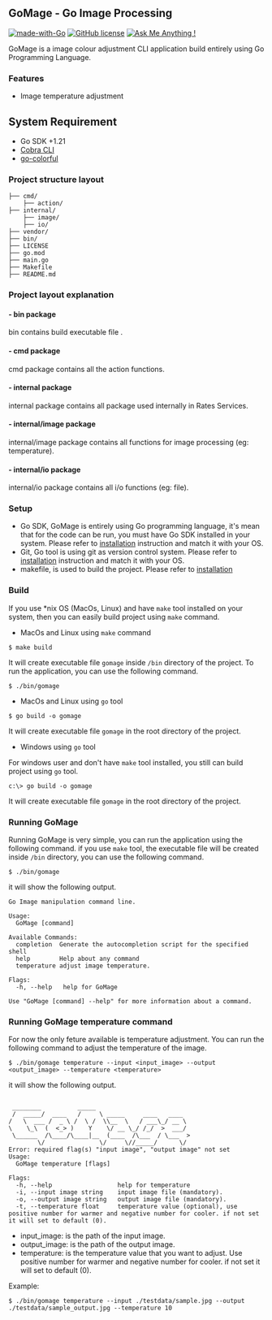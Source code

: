 ## GoMage - Go Image Processing 
[![made-with-Go](https://img.shields.io/badge/Made%20with-Go-1f425f.svg)](http://golang.org)
[![GitHub license](https://img.shields.io/github/license/Naereen/StrapDown.js.svg)](https://github.com/Naereen/StrapDown.js/blob/master/LICENSE)
[![Ask Me Anything !](https://img.shields.io/badge/Ask%20me-anything-1abc9c.svg)](https://github.com/dhiemaz)

GoMage is a image colour adjustment CLI application build entirely using Go Programming Language.

### Features
* Image temperature adjustment

## System Requirement ##
* Go SDK +1.21
* [Cobra CLI](https://github.com/spf13/cobra)
* [go-colorful](https://github.com/lucasb-eyer/go-colorful)

### Project structure layout
```text
├── cmd/
    ├── action/
├── internal/
    ├── image/
    ├── io/
├── vendor/
├── bin/
├── LICENSE
├── go.mod
├── main.go
├── Makefile
├── README.md
```

### Project layout explanation

#### - bin package
bin contains build executable file .

#### - cmd package
cmd package contains all the action functions.

#### - internal package
internal package contains all package used internally in Rates Services.

#### - internal/image package
internal/image package contains all functions for image processing (eg: temperature).

#### - internal/io package
internal/io package contains all i/o functions (eg: file).

### Setup
* Go SDK, GoMage is entirely using Go programming language, it's mean that for the code can be run, you must have
  Go SDK installed in your system. Please refer to [installation](https://go.dev/doc/install) instruction and match it
  with your OS.
* Git, Go tool is using git as version control system. Please refer to [installation](https://git-scm.com/book/en/v2/Getting-Started-Installing-Git)
  instruction and match it with your OS.
* makefile, is used to build the project. Please refer to [installation](https://www.gnu.org/software/make/manual/make.html)

### Build
If you use *nix OS (MacOs, Linux) and have `make` tool installed on your system, then you can easily build project using `make` command.

* MacOs and Linux using `make` command

```shell
$ make build
```
It will create executable file `gomage` inside `/bin` directory of the project. To run the application, you can use the following command.

```shell
$ ./bin/gomage
```

* MacOs and Linux using `go` tool

```shell
$ go build -o gomage
```

It will create executable file `gomage` in the root directory of the project. 

* Windows using `go` tool

For windows user and don't have `make` tool installed, you still can build project using `go` tool.

```shell
c:\> go build -o gomage
```
It will create executable file `gomage` in the root directory of the project. 

### Running GoMage

Running GoMage is very simple, you can run the application using the following command. if you use `make` tool, the executable file will be created inside `/bin` directory, you can use the following command.

```shell
$ ./bin/gomage
```

it will show the following output.

```shell
Go Image manipulation command line.

Usage:
  GoMage [command]

Available Commands:
  completion  Generate the autocompletion script for the specified shell
  help        Help about any command
  temperature adjust image temperature.

Flags:
  -h, --help   help for GoMage

Use "GoMage [command] --help" for more information about a command.
```

### Running GoMage temperature command

For now the only feture available is temperature adjustment. You can run the following command to adjust the temperature of the image.

```shell
$ ./bin/gomage temperature --input <input_image> --output <output_image> --temperature <temperature>
```

it will show the following output.

```shell

 ________          _____                         
 /  _____/  ____   /     \ _____     ____   ____  
/   \  ___ /  _ \ /  \ /  \\__  \   / ___\_/ __ \ 
\    \_\  (  <_> )    Y    \/ __ \_/ /_/  >  ___/ 
 \______  /\____/\____|__  (____  /\___  / \___  >
        \/               \/     \//_____/      \/ 
Error: required flag(s) "input image", "output image" not set
Usage:
  GoMage temperature [flags]

Flags:
  -h, --help                  help for temperature
  -i, --input image string    input image file (mandatory).
  -o, --output image string   output image file (mandatory).
  -t, --temperature float     temperature value (optional), use positive number for warmer and negative number for cooler. if not set it will set to default (0).
```

* input_image: is the path of the input image.
* output_image: is the path of the output image.
* temperature: is the temperature value that you want to adjust. Use positive number for warmer and negative number for cooler. if not set it will set to default (0).

Example:

```shell
$ ./bin/gomage temperature --input ./testdata/sample.jpg --output ./testdata/sample_output.jpg --temperature 10
```

